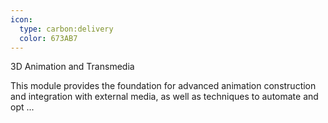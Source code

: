 ```yaml
---
icon:
  type: carbon:delivery
  color: 673AB7
---
```

3D Animation and Transmedia

This module provides the foundation for advanced animation construction and integration with external media, as well as techniques to automate and opt ... 
